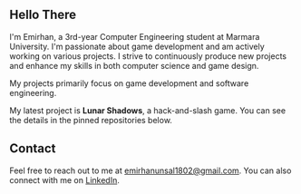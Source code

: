 ## Hello There

I'm Emirhan, a 3rd-year Computer Engineering student at Marmara University. I'm passionate about game development and am actively working on various projects. I strive to continuously produce new projects and enhance my skills in both computer science and game design.

My projects primarily focus on game development and software engineering.

My latest project is **Lunar Shadows**, a hack-and-slash game. You can see the details in the pinned repositories below.

## Contact

Feel free to reach out to me at [emirhanunsal1802@gmail.com](mailto:emirhanunsal1802@gmail.com). You can also connect with me on [LinkedIn](https://www.linkedin.com/in/emirhanunsal/).

